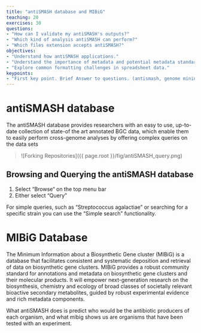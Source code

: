 ```yaml
---
title: "antiSMASH database and MIBiG"
teaching: 20
exercises: 30
questions:
- "How can I validate my antiSMASH's outputs?"
- "Which kind of analysis antiSMASH can perform?"
- "Which files extension accepts antiSMASH?"
objectives:
- "Understand how antiSMASH applications."
- "Understand the importance of metadata and potential metadata standards."
- "Explore common formatting challenges in spreadsheet data."
keypoints:
- "First key point. Brief Answer to questions. (antismash, genome mining, secondary metabolism, bacteria, bioactive coumpounds)"
---
```


# antiSMASH database
The antiSMASH database provides researchers with an easy to use, up-to-date collection of state-of the art annotated BGC data, which enable them to easily perform cross-genome analyses by offering complex queries on the data sets

> ![Forking Repositories]({{ page.root }}/fig/antiSMASH_query.png)

## Browsing and Querying the antiSMASH database

1. Select “Browse“ on the top menu bar 
2. Either select “Query”

For simple queries, such as “Streptococcus agalactiae” or searching for a specific strain 
you can use the “Simple search”  functionality.



# MIBiG Database
The Minimum Information about a Biosynthetic Gene cluster (MIBiG) is a database that facilitates consistent and systematic deposition and retrieval of data on biosynthetic gene clusters. MIBiG provides a robust community standard for annotations and metadata on biosynthetic gene clusters and their molecular products. It will empower next-generation research on the biosynthesis, chemistry and ecology of broad classes of societally relevant bioactive secondary metabolites, guided by robust experimental evidence and rich metadata components.


What antiSMASH does is predict who would be the antibiotic producers of each organism, and what mibig shows us are organisms that have been tested with an experiment.

